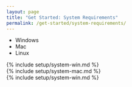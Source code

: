 ```yaml
---
layout: page
title: "Get Started: System Requirements"
permalink: /get-started/system-requirements/
---
```


<ul class="ostabs__top-bar">
    <li class="ostab-link current" data-tab="tab-os-install-windows">Windows</li>
    <li class="ostab-link" data-tab="tab-os-install-mac">Mac</li>
    <li class="ostab-link" data-tab="tab-os-install-linux">Linux</li>
</ul>

<div id="tab-os-install-windows" class="ostabs__content current" markdown="1">
{% include setup/system-win.md %}
</div>

<div id="tab-os-install-mac" class="ostabs__content" markdown="1">
{% include setup/system-mac.md %}
</div>

<div id="tab-os-install-linux" class="ostabs__content" markdown="1">
{% include setup/system-win.md %}
</div>
